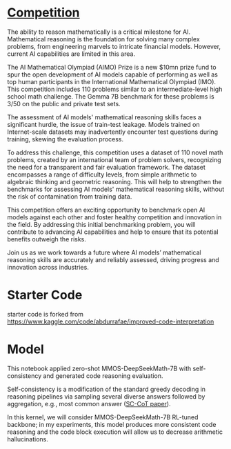 # [Competition](https://www.kaggle.com/competitions/ai-mathematical-olympiad-prize/overview)
The ability to reason mathematically is a critical milestone for AI. Mathematical reasoning is the foundation for solving many complex problems, from engineering marvels to intricate financial models. However, current AI capabilities are limited in this area.

The AI Mathematical Olympiad (AIMO) Prize is a new $10mn prize fund to spur the open development of AI models capable of performing as well as top human participants in the International Mathematical Olympiad (IMO).
This competition includes 110 problems similar to an intermediate-level high school math challenge. The Gemma 7B benchmark for these problems is 3/50 on the public and private test sets.

The assessment of AI models' mathematical reasoning skills faces a significant hurdle, the issue of train-test leakage. Models trained on Internet-scale datasets may inadvertently encounter test questions during training, skewing the evaluation process.

To address this challenge, this competition uses a dataset of 110 novel math problems, created by an international team of problem solvers, recognizing the need for a transparent and fair evaluation framework. The dataset encompasses a range of difficulty levels, from simple arithmetic to algebraic thinking and geometric reasoning. This will help to strengthen the benchmarks for assessing AI models' mathematical reasoning skills, without the risk of contamination from training data.

This competition offers an exciting opportunity to benchmark open AI models against each other and foster healthy competition and innovation in the field. By addressing this initial benchmarking problem, you will contribute to advancing AI capabilities and help to ensure that its potential benefits outweigh the risks.

Join us as we work towards a future where AI models’ mathematical reasoning skills are accurately and reliably assessed, driving progress and innovation across industries.

# Starter Code

starter code is forked from https://www.kaggle.com/code/abdurrafae/improved-code-interpretation

# Model

This notebook applied zero-shot MMOS-DeepSeekMath-7B with self-consistency and generated code reasoning evaluation.

Self-consistency is a modification of the standard greedy decoding in reasoning pipelines via sampling several diverse answers followed by aggregation, e.g., most common answer ([SC-CoT paper](https://arxiv.org/pdf/2203.11171.pdf)).

In this kernel, we will consider MMOS-DeepSeekMath-7B RL-tuned backbone; in my experiments, this model produces more consistent code reasoning and the code block execution will allow us to decrease arithmetic hallucinations.